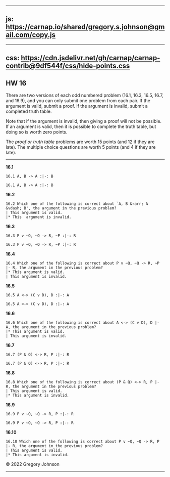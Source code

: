 
---
js: https://carnap.io/shared/gregory.s.johnson@gmail.com/copy.js
--- 

---
css: https://cdn.jsdelivr.net/gh/carnap/carnap-contrib@9df544f/css/hide-points.css
---


## HW 16

There are two versions of each odd numbered problem (16.1, 16.3, 16.5, 16.7, and 16.9), and you can only submit one problem from each pair. If the argument is valid, submit a proof. If the argument is invalid, submit a completed truth table. 

Note that if the argument is invalid, then giving a proof will not be possible. If an argument is valid, then it is possible to complete the truth table, but doing so is worth zero points.

The _proof or truth table_ problems are worth 15 points (and 12 if they are late). The multiple choice questions are worth 5 points (and 4 if they are late).


---

__16.1__

~~~{.ProofChecker .JohnsonSL options="fonts tabindent" guides="fitch" points="15" late-credit="12"}
16.1 A, B -> A :|-: B
~~~

~~~{.TruthTable .Validity system="magnusSL" options="turnstilemark nocounterexample nodash autoAtoms" points="15" late-credit="12"}
16.1 A, B -> A :|-: B
~~~

__16.2__

~~~{.QualitativeProblem .MultipleChoice options="exam" points="5" late-credit="4"}
16.2 Which one of the following is correct about `A, B &rarr; A &vdash; B', the argument in the previous problem?
| This argument is valid.
|* This  argument is invalid.
~~~


__16.3__

~~~{.ProofChecker .JohnsonSL options="fonts tabindent" guides="fitch" points="15" late-credit="12"}
16.3 P v ~Q, ~Q -> R, ~P :|-: R
~~~

~~~{.TruthTable .Validity system="magnusSL" options="turnstilemark nocounterexample nodash autoAtoms" points="0"}
16.3 P v ~Q, ~Q -> R, ~P :|-: R
~~~

__16.4__

~~~{.QualitativeProblem .MultipleChoice options="exam" points="5" late-credit="4"}
16.4 Which one of the following is correct about P v ~Q, ~Q -> R, ~P |- R, the argument in the previous problem?
|* This argument is valid.
| This argument is invalid.
~~~


__16.5__

~~~{.ProofChecker .JohnsonSL options="fonts tabindent" guides="fitch" points="15" late-credit="12"}
16.5 A <-> (C v D), D :|-: A
~~~

~~~{.TruthTable .Validity system="magnusSL" options="turnstilemark nocounterexample nodash autoAtoms" points="0"}
16.5 A <-> (C v D), D :|-: A
~~~

__16.6__

~~~{.QualitativeProblem .MultipleChoice options="exam" points="5" late-credit="4"}
16.6 Which one of the following is correct about A <-> (C v D), D |- A, the argument in the previous problem?
|* This argument is valid.
| This argument is invalid.
~~~


__16.7__

~~~{.ProofChecker .JohnsonSL options="fonts tabindent" guides="fitch" points="15" late-credit="12"}
16.7 (P & Q) <-> R, P :|-: R
~~~

~~~{.TruthTable .Validity system="magnusSL" options="turnstilemark nocounterexample nodash autoAtoms" points="15" late-credit="12"}
16.7 (P & Q) <-> R, P :|-: R
~~~

__16.8__

~~~{.QualitativeProblem .MultipleChoice options="exam" points="5" late-credit="4"}
16.8 Which one of the following is correct about (P & Q) <-> R, P |- R, the argument in the previous problem?
| This argument is valid.
|* This argument is invalid.
~~~


__16.9__

~~~{.ProofChecker .JohnsonSL options="fonts tabindent" guides="fitch" points="15" late-credit="12"}
16.9 P v ~Q, ~Q -> R, P :|-: R
~~~

~~~{.TruthTable .Validity system="magnusSL" options="turnstilemark nocounterexample nodash autoAtoms" points="15" late-credit="12"}
16.9 P v ~Q, ~Q -> R, P :|-: R
~~~

__16.10__

~~~{.QualitativeProblem .MultipleChoice options="exam" points="5" late-credit="4"}
16.10 Which one of the following is correct about P v ~Q, ~Q -> R, P |- R, the argument in the previous problem?
| This argument is valid.
|* This argument is invalid.
~~~

&copy; 2022 Gregory Johnson 
 
---
